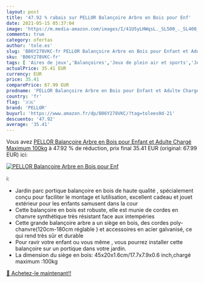 ```yaml
---
layout: post
title: '47.92 % rabais sur PELLOR Balançoire Arbre en Bois pour Enf'
date: 2021-05-15 05:37:04
image: 'https://m.media-amazon.com/images/I/41U5yLHWqsL._SL500_._SL400_.jpg'
comments: true
category: ofertas
author: 'tole.es'
slug: 'B06Y278VKC-fr PELLOR Balançoire Arbre en Bois pour Enfant et Adulte...'
sku: 'B06Y278VKC-fr'
tags: [ 'Aires de jeux','Balançoires','Jeux de plein air et sports','Jeux et Jouets','Jeux et jouets','pellor', ]
actualPrice: 35.41 EUR
currency: EUR
price: 35.41
comparePrice: 67.99 EUR
prodname: 'PELLOR Balançoire Arbre en Bois pour Enfant et Adulte Chargé Maximum 100kg'
country: 'fr'
flag: '🇫🇷'
brand: 'PELLOR'
buyurl: 'https://www.amazon.fr/dp/B06Y278VKC/?tag=tolees0d-21'
descuento: '47.92'
average: '35.41'
---
```


Vous avez [PELLOR Balançoire Arbre en Bois pour Enfant et Adulte Chargé Maximum 100kg](https://www.amazon.fr/dp/B06Y278VKC/?tag=tolees0d-21)  à  47.92 % de réduction, prix final  35.41 EUR (original: 67.99 EUR) ici:

[![PELLOR Balançoire Arbre en Bois pour Enf](https://m.media-amazon.com/images/I/41U5yLHWqsL._SL500_._SL400_.jpg)](https://www.amazon.fr/dp/B06Y278VKC/?tag=tolees0d-21)

ℹ️:

- Jardin parc portique balançoire en bois de haute qualité , spécialement conçu pour faciliter le montage et lutilisation, excellent cadeau et jouet extérieur pour les enfants samusent dans la cour
- Cette balançoire en bois est robuste, elle est munie de cordes en chanvre synthétique très résistant face aux intempéries
- Cette grande balançoire arbre a un siège en bois, des cordes poly-chanvre(120cm-180cm réglable ) et accessoires en acier galvanisé, ce qui rend très sûr et durable
- Pour ravir votre enfant ou vous même , vous pourrez installer cette balançoire sur un portique dans votre jardin.
- La dimension du siège en bois: 45x20x1.6cm/17.7x7.9x0.6 inch,chargé maximum :100kg

[🛒 Achetez-le maintenant!!](https://www.amazon.fr/dp/B06Y278VKC/?tag=tolees0d-21)

